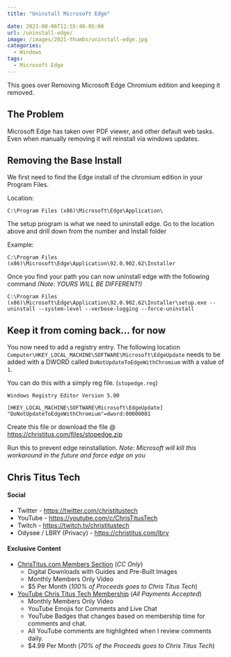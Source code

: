 ```yaml
---
title: "Uninstall Microsoft Edge"

date: 2021-08-06T11:55:48-05:00
url: /uninstall-edge/
image: /images/2021-thumbs/uninstall-edge.jpg
categories:
  - Windows
tags:
  - Microsoft Edge
---
```

This goes over Removing Microsoft Edge Chromium edition and keeping it removed. 
<!--more-->

## The Problem

Microsoft Edge has taken over PDF viewer, and other default web tasks. Even when manually removing it will reinstall via windows updates.

## Removing the Base Install

We first need to find the Edge install of the chromium edition in your Program Files. 

Location:

```
C:\Program Files (x86)\Microsoft\Edge\Application\
```

The setup program is what we need to uninstall edge. Go to the location above and drill down from the number and Install folder

Example:

```
C:\Program Files (x86)\Microsoft\Edge\Application\92.0.902.62\Installer
```

Once you find your path you can now uninstall edge with the following command _(Note: YOURS WILL BE DIFFERENT!)_

```
C:\Program Files (x86)\Microsoft\Edge\Application\92.0.902.62\Installer\setup.exe --uninstall --system-level --verbose-logging --force-uninstall
```

## Keep it from coming back... for now

You now need to add a registry entry. The following location `Computer\HKEY_LOCAL_MACHINE\SOFTWARE\Microsoft\EdgeUpdate` needs to be added with a DWORD called `DoNotUpdateToEdgeWithChromium` with a value of `1`. 

You can do this with a simply reg file. (`stopedge.reg`)

```
Windows Registry Editor Version 5.00

[HKEY_LOCAL_MACHINE\SOFTWARE\Microsoft\EdgeUpdate]
"DoNotUpdateToEdgeWithChromium"=dword:00000001
```

Create this file or download the file @ https://christitus.com/files/stopedge.zip

Run this to prevent edge reinstallation. *Note: Microsoft will kill this workaround in the future and force edge on you*

## Chris Titus Tech

#### Social

- Twitter - <https://twitter.com/christitustech>
- YouTube - <https://youtube.com/c/ChrisTitusTech>
- Twitch - <https://twitch.tv/christitustech>
- Odysee / LBRY (Privacy) - <https://christitus.com/lbry>

#### Exclusive Content

- [ChrisTitus.com Members Section][1] (_CC Only_)
  - Digital Downloads with Guides and Pre-Built Images
  - Monthly Members Only Video
  - $5 Per Month (_100% of Proceeds goes to Chris Titus Tech_)
- [YouTube Chris Titus Tech Membership][2] (_All Payments Accepted_)
  - Monthly Members Only Video
  - YouTube Emojis for Comments and Live Chat
  - YouTube Badges that changes based on membership time for comments and chat.
  - All YouTube comments are highlighted when I review comments daily. 
  - $4.99 Per Month (_70% of the Proceeds goes to Chris Titus Tech_)

 [1]: https://portal.christitus.com
 [2]: https://christitus.com/join